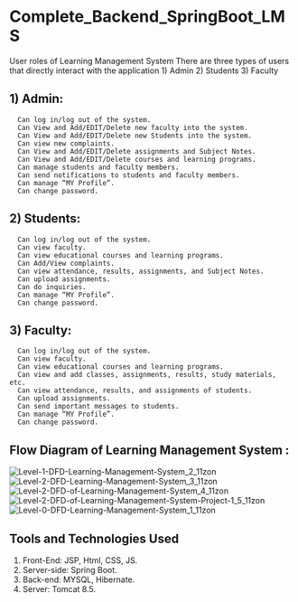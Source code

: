 # Complete_Backend_SpringBoot_LMS
User roles of Learning Management System
There are three types of users that directly interact with the application 1) Admin 2) Students 3) Faculty

## 1) Admin:
      Can log in/log out of the system.
      Can View and Add/EDIT/Delete new faculty into the system.
      Can View and Add/EDIT/Delete new Students into the system.
      Can view new complaints.
      Can View and Add/EDIT/Delete assignments and Subject Notes.
      Can View and Add/EDIT/Delete courses and learning programs.
      Can manage students and faculty members.
      Can send notifications to students and faculty members.
      Can manage “MY Profile”.
      Can change password.


## 2) Students:

      Can log in/log out of the system.
      Can view faculty.
      Can view educational courses and learning programs.
      Can Add/View complaints.
      Can view attendance, results, assignments, and Subject Notes.
      Can upload assignments.
      Can do inquiries.
      Can manage “MY Profile”.
      Can change password.


## 3) Faculty:
      Can log in/log out of the system.
      Can view faculty.
      Can view educational courses and learning programs.
      Can view and add classes, assignments, results, study materials, etc.
      Can view attendance, results, and assignments of students.
      Can upload assignments.
      Can send important messages to students.
      Can manage “MY Profile”.
      Can change password.

## Flow Diagram of Learning Management System :
![Level-1-DFD-Learning-Management-System_2_11zon](https://user-images.githubusercontent.com/15075906/195328088-2a962e31-7d87-4503-9008-33d51f737381.jpg)
![Level-2-DFD-Learning-Management-System_3_11zon](https://user-images.githubusercontent.com/15075906/195328093-f5d5e461-1580-4d9b-ae7b-a357e26e30e1.jpg)
![Level-2-DFD-of-Learning-Management-System_4_11zon](https://user-images.githubusercontent.com/15075906/195328095-88629d45-2f02-4148-abec-6e044b4788d7.jpg)
![Level-2-DFD-of-Learning-Management-System-Project-1_5_11zon](https://user-images.githubusercontent.com/15075906/195328096-0f0dbed5-c334-4bb0-89d3-84cea72d79b9.jpg)
![Level-0-DFD-Learning-Management-System_1_11zon](https://user-images.githubusercontent.com/15075906/195328102-e03d3685-d5e6-495e-93d8-0d129e3d6a22.jpg)


## Tools and Technologies Used
1) Front-End: JSP, Html, CSS, JS.
2) Server-side: Spring Boot.
3) Back-end: MYSQL, Hibernate.
4) Server: Tomcat 8.5.
